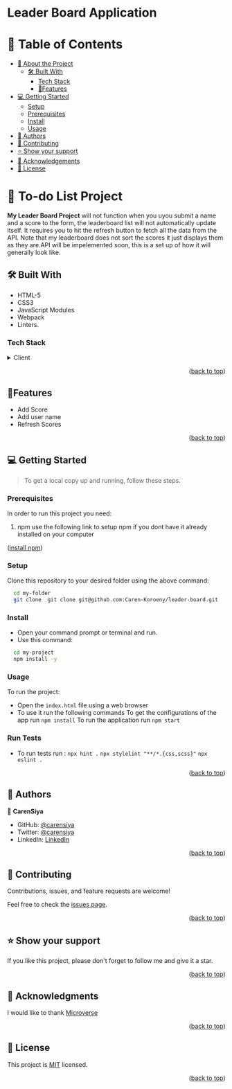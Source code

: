# Leader Board Application

<a name="readme-top"></a>

<!-- TABLE OF CONTENTS -->

# 📗 Table of Contents

- [📖 About the Project](#about-project)
  - [🛠 Built With](#built-with)
    - [Tech Stack](#tech-stack)
    - [🔭Features](#future-features)
- [💻 Getting Started](#getting-started)
  - [Setup](#setup)
  - [Prerequisites](#prerequisites)
  - [Install](#install)
  - [Usage](#usage)
- [👥 Authors](#authors)
- [🤝 Contributing](#contributing)
- [⭐️ Show your support](#support)
- [🙏 Acknowledgements](#acknowledgements)
- [📝 License](#license)

<!-- PROJECT DESCRIPTION -->

# 📖 To-do List Project <a name="about-project"></a>

**My Leader Board Project** will not function when you uyou submit a name and a score to the form, the leaderboard list will not automatically update itself. It requires you to hit the refresh button to fetch all the data from the API. Note that my leaderboard does not sort the scores it just displays them as they are.API will be impelemented soon, this is a set up of how it will generally look like.

## 🛠 Built With <a name="built-with"></a>
* HTML-5
* CSS3
* JavaScript Modules
* Webpack
* Linters.
### Tech Stack <a name="tech-stack"></a>

<details>
  <summary>Client</summary>
  <ul>
    <li><a href="https://html.com/">Html</a></li>
    <li><a href="https://www.w3.org/Style/CSS/Overview.en.html">CSS</a></li>
    <li><a href="https://www.javascript.com/">JavaScript</a></li>
    <li><a href="https://webpack.js.org/">Webpack</a></li>
  </ul>
</details>
<p align="right">(<a href="#readme-top">back to top</a>)</p>


<!-- Features -->
## 🔭Features <a name="future-features"></a>

* Add Score
* Add user name
* Refresh Scores

<p align="right">(<a href="#readme-top">back to top</a>)</p>
<!-- GETTING STARTED -->

## 💻 Getting Started <a name="getting-started"></a>

> To get a local copy up and running, follow these steps.

### Prerequisites

In order to run this project you need:

1. npm 
use the following link to setup npm if you dont have it already installed on your computer 

<p align="left">(<a href="https://docs.npmjs.com/downloading-and-installing-node-js-and-npm">install npm</a>)</p>

### Setup

Clone this repository to your desired folder using the above command:

```sh
  cd my-folder
  git clone  git clone git@github.com:Caren-Koroeny/leader-board.git
```

### Install

* Open your command prompt or terminal and run.
* Use this command:

```sh
  cd my-project
  npm install -y
```

### Usage

To run the project:

* Open the `index.html` file using a web browser
* To use it run the following commands To get the configurations of the app run `npm install` To run the application run `npm start`

### Run Tests

* To run tests run : `npx hint .` `npx stylelint "**/*.{css,scss}"`  `npx eslint .`



<p align="right">(<a href="#readme-top">back to top</a>)</p>

<!-- AUTHORS -->

## 👥 Authors <a name="authors"></a>

👤 **CarenSiya**

- GitHub: [@carensiya ](https://github.com/Caren-Koroeny)
- Twitter: [@carensiya](https://twitter.com/home)
- LinkedIn: [LinkedIn](www.linkedin.com/in/caren-siya-a89712180)

<p align="right">(<a href="#readme-top">back to top</a>)</p>


<!-- CONTRIBUTING -->

## 🤝 Contributing <a name="contributing"></a>

Contributions, issues, and feature requests are welcome!

Feel free to check the [issues page](../../issues/).

<p align="right">(<a href="#readme-top">back to top</a>)</p>

<!-- SUPPORT -->
## ⭐️ Show your support <a name="support"></a>

If you like this project, please don't forget to follow me and give it a star.

<p align="right">(<a href="#readme-top">back to top</a>)</p>


<!-- ACKNOWLEDGEMENTS -->

## 🙏 Acknowledgments <a name="acknowledgements"></a>

I would like to thank [Microverse](https://www.microverse.org/)

<p align="right">(<a href="#readme-top">back to top</a>)</p>

<!-- LICENSE -->

## 📝 License <a name="license"></a>

This project is [MIT](https://github.com/Caren-Koroeny/Hello-world/blob/master/LICENSE) licensed.

<p align="right">(<a href="#readme-top">back to top</a>)</p>